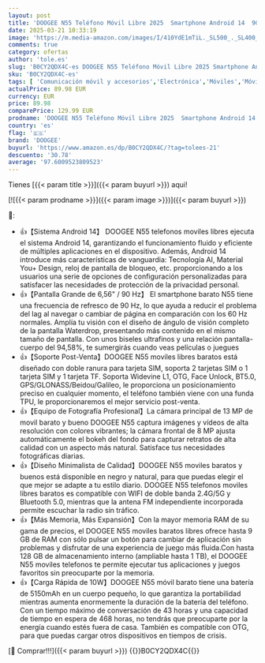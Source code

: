 ```yaml
---
layout: post
title: 'DOOGEE N55 Teléfono Móvil Libre 2025  Smartphone Android 14  9GB+128GB/1TB  6.56" Pantalla HD+90Hz  Cámara13MP  Batería 5150mAh  4G Dual SIM 2.4G/5G WiFi OTG  Natural'
date: 2025-03-21 10:33:19
image: 'https://m.media-amazon.com/images/I/410YdE1mTiL._SL500_._SL400_.jpg'
comments: true
category: ofertas
author: 'tole.es'
slug: 'B0CY2QDX4C-es DOOGEE N55 Teléfono Móvil Libre 2025 Smartphone Android 14...'
sku: 'B0CY2QDX4C-es'
tags: [ 'Comunicación móvil y accesorios','Electrónica','Móviles','Móviles y smartphones libres','android','doogee','🇪🇸', ]
actualPrice: 89.98 EUR
currency: EUR
price: 89.98
comparePrice: 129.99 EUR
prodname: 'DOOGEE N55 Teléfono Móvil Libre 2025  Smartphone Android 14  9GB+128GB/1TB  6.56" Pantalla HD+90Hz  Cámara13MP  Batería 5150mAh  4G Dual SIM 2.4G/5G WiFi OTG  Natural'
country: 'es'
flag: '🇪🇸'
brand: 'DOOGEE'
buyurl: 'https://www.amazon.es/dp/B0CY2QDX4C/?tag=tolees-21'
descuento: '30.78'
average: '97.6009523809523'
---
```


Tienes [{{< param title >}}]({{< param buyurl >}}) aqui!

[![{{< param prodname >}}]({{< param image >}})]({{< param buyurl >}})

🔎:

- 👍【Sistema Android 14】 DOOGEE N55 telefonos moviles libres ejecuta el sistema Android 14, garantizando el funcionamiento fluido y eficiente de múltiples aplicaciones en el dispositivo. Además, Android 14 introduce más características de vanguardia: Tecnología AI, Material You+ Design, reloj de pantalla de bloqueo, etc. proporcionando a los usuarios una serie de opciones de configuración personalizadas para satisfacer las necesidades de protección de la privacidad personal.
- 👍【Pantalla Grande de 6,56" / 90 Hz】 El smartphone barato N55 tiene una frecuencia de refresco de 90 Hz, lo que ayuda a reducir el problema del lag al navegar o cambiar de página en comparación con los 60 Hz normales. Amplía tu visión con el diseño de ángulo de visión completo de la pantalla Waterdrop, presentando más contenido en el mismo tamaño de pantalla. Con unos biseles ultrafinos y una relación pantalla-cuerpo del 94,58%, te sumergirás cuando veas películas o juegues
- 👍【Soporte Post-Venta】DOOGEE N55 moviles libres baratos está diseñado con doble ranura para tarjeta SIM, soporta 2 tarjetas SIM o 1 tarjeta SIM y 1 tarjeta TF. Soporta Widevine L1, OTG, Face Unlock, BT5.0, GPS/GLONASS/Beidou/Galileo, le proporciona un posicionamiento preciso en cualquier momento, el teléfono también viene con una funda TPU, le proporcionaremos el mejor servicio post-venta.
- 👍【Equipo de Fotografía Profesional】La cámara principal de 13 MP de movil barato y bueno DOOGEE N55 captura imágenes y vídeos de alta resolución con colores vibrantes; la cámara frontal de 8 MP ajusta automáticamente el bokeh del fondo para capturar retratos de alta calidad con un aspecto más natural. Satisface tus necesidades fotográficas diarias.
- 👍【Diseño Minimalista de Calidad】DOOGEE N55 moviles baratos y buenos está disponible en negro y natural, para que puedas elegir el que mejor se adapte a tu estilo diario. DOOGEE N55 telefonos moviles libres baratos es compatible con WIFI de doble banda 2.4G/5G y Bluetooth 5.0, mientras que la antena FM independiente incorporada permite escuchar la radio sin tráfico.
- 👍【Más Memoria, Más Expansión】Con la mayor memoria RAM de su gama de precios, el DOOGEE N55 moviles baratos libres ofrece hasta 9 GB de RAM con sólo pulsar un botón para cambiar de aplicación sin problemas y disfrutar de una experiencia de juego más fluida.Con hasta 128 GB de almacenamiento interno (ampliable hasta 1 TB), el DOOGEE N55 moviles telefonos te permite ejecutar tus aplicaciones y juegos favoritos sin preocuparte por la memoria.
- 👍【Carga Rápida de 10W】DOOGEE N55 móvil barato tiene una batería de 5150mAh en un cuerpo pequeño, lo que garantiza la portabilidad mientras aumenta enormemente la duración de la batería del teléfono. Con un tiempo máximo de conversación de 43 horas y una capacidad de tiempo en espera de 468 horas, no tendrás que preocuparte por la energía cuando estés fuera de casa. También es compatible con OTG, para que puedas cargar otros dispositivos en tiempos de crisis.

[🛒 Comprar!!!]({{< param buyurl >}})
{{<world>}}B0CY2QDX4C{{</world>}}
